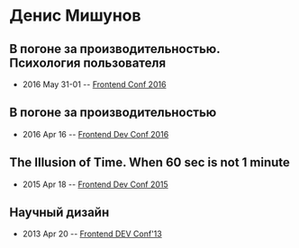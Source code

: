 # Денис Мишунов

## В погоне за производительностью. Психология пользователя
- 2016 May 31-01 -- [Frontend Conf 2016](https://www.youtube.com/watch?v=BQv6y9_rVq8)    
## В погоне за производительностью
- 2016 Apr 16 -- [Frontend Dev Conf 2016](https://www.youtube.com/watch?v=egiLQun-FxI)    
## The Illusion of Time. When 60 sec is not 1 minute
- 2015 Apr 18 -- [Frontend Dev Conf 2015](https://www.youtube.com/watch?v=AUd1TnJiYcU)    
## Научный дизайн
- 2013 Apr 20 -- [Frontend DEV Conf&#39;13](https://www.youtube.com/watch?v=S6PQaiRl98c)    
